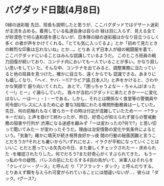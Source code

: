# バグダッド日誌(4月8日)

0緑の迷彩服
先日、班長も説明したと思うが、ここバグダッドではデザート迷彩が主流を占める。着用している私達自身は自らの
緑は目に入らず、見える全てが砂漠色で何ら違和感を感じないが、日本隊の緑の迷彩服はかなり目立つらしく多く
の者が声をかけてくれる。「とても気に入ってるよ」とか「初めて見たときの鮮烈な印象は忘れないね」とか…。とりあ
えず日本人が緑の戦闘服を着て、ここバグダッドにいることはみんな認識しているようだ。
このところ班員の戦力回復が続いており、コンテナ内においても一人でいることが多い。かなり寂しい思いをしてい
た。そんな中、コンテナを出てみると、調整業務に当たっていると他の班員を見つけた。確かに目立ち、遠くからでも
認識できる。あまりにも嬉しくなり、「ヘイ、ヤバ-
ー!(アラビア語,日本人)!」と声をかけると、さわやかな笑顔で
振り向いてくれた。
あとで、「困っちゃうよなー・ちゃんは!まったく一!」とー」ぐ漏らしていた。
我々が当初バグダッドに来たときかーーに変化はない。ーは一-」-丨-
ーである。しかし、それとは関係なく食堂等の警備員や司令部(パレス)に人るために必
要な3段階にわたる検問所動務員は一していた。
先日、何の前触れもなく彼らカーその時は付近が混雑していたためーー
ー?ラッキーだね!」と声を掛けて終わったが、昨日、好奇心が抑えられず彼らの警戒動務の阻害や行列が
渋滞になる迷惑を顧みず「一は変わったの?何で?」と思い切って聞いてみた一
が変わったそうだ。理由は治安情勢の変化や気条件によるという。「気象?」確かに晴天が続き視界良好かっ夜
間の行動の秘匿困難と言うことだろうか?それとも暑いから?いずれにせよ、イラクが平和になっていくことはいいこ
とだと思っている矢先の今日、また厳しくチェックされた一・求められた
-を確認されたりした。何でだろう?また好奇心がくすぶられてきた。
もうーっ私の今の疑問。パレスの前にたむろする4羽の鳥がいて、米軍人はそれらを「クレイジー・グース」と呼んだ
り「アフラック・ダック」と呼んだりする。とりあえず餌を与えられ可愛がられていることには間違いないが..
、彼らは「ダック。rグース?」
